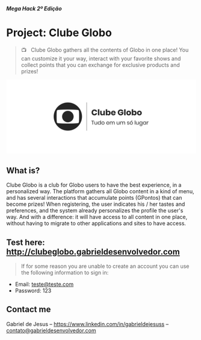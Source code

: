 #### _Mega Hack 2º Edição_

# Project: Clube Globo
> 📺   Clube Globo gathers all the contents of Globo in one place! You can customize it your way, interact with your favorite shows and collect points that you can exchange for exclusive products and prizes!


![](social-preview-clube-globo.png)


## What is?

Clube Globo is a club for Globo users to have the best experience, in a personalized way. The platform gathers all Globo content in a kind of menu, and has several interactions that accumulate points (GPontos) that can become prizes! When registering, the user indicates his / her tastes and preferences, and the system already personalizes the profile the user's way. And with a difference: it will have access to all content in one place, without having to migrate to other applications and sites to have access.

## Test here: http://clubeglobo.gabrieldesenvolvedor.com
> If for some reason you are unable to create an account you can use the following information to sign in:
- Email: teste@teste.com
- Password: 123

## Contact me

Gabriel de Jesus – https://www.linkedin.com/in/gabrieldejesuss – contato@gabrieldesenvolvedor.com
